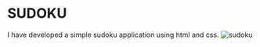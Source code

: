 # SUDOKU

I have developed a simple sudoku application using html and css.
![sudoku](https://github.com/rabiaztoprak/APY-Ventures-Bootcamp---React-js/assets/80384765/d4eabe03-6a99-4f6b-bc27-40f6396420c9)
